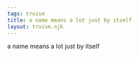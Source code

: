 ```yaml
---
tags: truism
title: a name means a lot just by itself
layout: truism.njk
---
```


a name means a lot just by itself